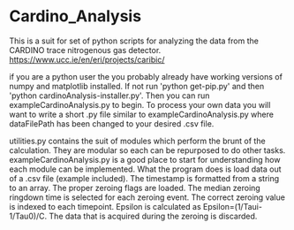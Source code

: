 # Cardino_Analysis

This is a suit for  set of python scripts for analyzing the data from the CARDINO trace nitrogenous gas detector. https://www.ucc.ie/en/eri/projects/caribic/

if you are a python user the you probably already have working versions of numpy and matplotlib installed. If not run 'python get-pip.py' and then 'python cardinoAnalysis-installer.py'. Then you can run exampleCardinoAnalysis.py to begin. To process your own data you will want to write a short .py file similar to exampleCardinoAnalysis.py where dataFilePath has been changed to your desired .csv file.

utilities.py contains the suit of modules which perform the brunt of the calculation. They are modular so each can be repurposed to do other tasks. exampleCardinoAnalysis.py is a good place to start for understanding how each module can be implemented. What the program does is load data out of a .csv file (example included). The timestamp is formatted from a string to an array. The proper zeroing flags are loaded. The median zeroing ringdown time is selected for each zeroing event. The correct zeroing value is indexed to each timepoint. Epsilon is calculated as Epsilon=(1/Taui-1/Tau0)/C. The data that is acquired during the zeroing is discarded. 